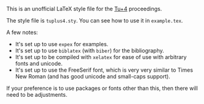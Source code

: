 This is an unofficial LaTeX style file for the [Tu+4](https://wp.nyu.edu/tuworkshop4/) proceedings.

The style file is `tuplus4.sty`.  You can see how to use it in `example.tex`.

A few notes:
* It's set up to use `expex` for examples.
* It's set up to use `biblatex` (with `biber`) for the bibliography.
* It's set up to be compiled with `xelatex` for ease of use with arbitrary fonts and unicode.
* It's set up to use the FreeSerif font, which is very very similar to Times New Roman (and has good unicode and small-caps support).

If your preference is to use packages or fonts other than this, then there will need to be adjustments.
